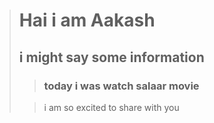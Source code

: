 ># Hai i am Aakash
>
>## i might say some information
>
>> ### today i was watch **salaar** movie
>
>>i am so excited to share with you 

